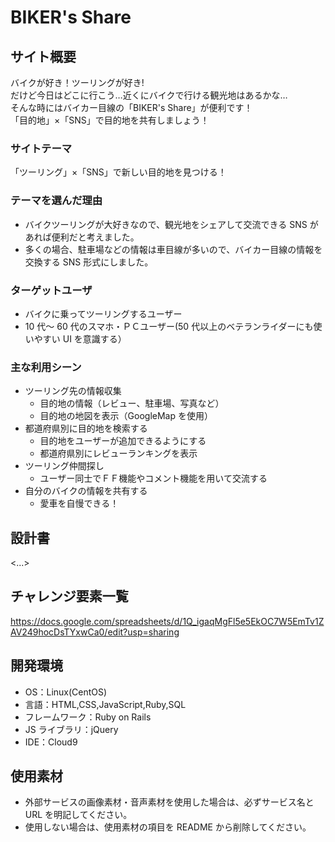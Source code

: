 # BIKER's Share

## サイト概要

バイクが好き！ツーリングが好き!<br>
だけど今日はどこに行こう…近くにバイクで行ける観光地はあるかな…<br>
そんな時にはバイカー目線の「BIKER's Share」が便利です！<br>
「目的地」×「SNS」で目的地を共有しましょう！

### サイトテーマ

「ツーリング」×「SNS」で新しい目的地を見つける！

### テーマを選んだ理由

- バイクツーリングが大好きなので、観光地をシェアして交流できる SNS があれば便利だと考えました。
- 多くの場合、駐車場などの情報は車目線が多いので、バイカー目線の情報を交換する SNS 形式にしました。

### ターゲットユーザ

- バイクに乗ってツーリングするユーザー
- 10 代～ 60 代のスマホ・ＰＣユーザー(50 代以上のベテランライダーにも使いやすい UI を意識する）

### 主な利用シーン

- ツーリング先の情報収集
  - 目的地の情報（レビュー、駐車場、写真など）
  - 目的地の地図を表示（GoogleMap を使用）
- 都道府県別に目的地を検索する
  - 目的地をユーザーが追加できるようにする
  - 都道府県別にレビューランキングを表示
- ツーリング仲間探し
  - ユーザー同士でＦＦ機能やコメント機能を用いて交流する
- 自分のバイクの情報を共有する
  - 愛車を自慢できる！

## 設計書

<...>

## チャレンジ要素一覧

https://docs.google.com/spreadsheets/d/1Q_igaqMgFl5e5EkOC7W5EmTv1ZAV249hocDsTYxwCa0/edit?usp=sharing

## 開発環境

- OS：Linux(CentOS)
- 言語：HTML,CSS,JavaScript,Ruby,SQL
- フレームワーク：Ruby on Rails
- JS ライブラリ：jQuery
- IDE：Cloud9

## 使用素材

- 外部サービスの画像素材・音声素材を使用した場合は、必ずサービス名と URL を明記してください。
- 使用しない場合は、使用素材の項目を README から削除してください。
